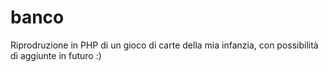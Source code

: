 # banco
Riprodruzione in PHP di un gioco di carte della mia infanzia, con possibilità di aggiunte in futuro :)
